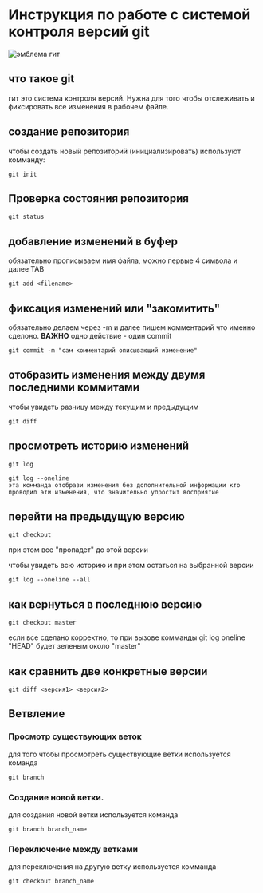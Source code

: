 # **Инструкция по работе с системой контроля версий git**

![эмблема гит](git.jpg)

## что такое git 
гит это система контроля версий. Нужна для того чтобы отслеживать и фиксировать все изменения в рабочем файле.

## создание репозитория
чтобы создать новый репозиторий (инициализировать) используют комманду:

    git init

## Проверка состояния репозитория

    git status

## добавление изменений в буфер 
обязательно прописываем имя файла, можно первые 4 символа и далее TAB

    git add <filename>

## фиксация изменений или "закомитить"
обязательно делаем через -m и далее пишем комментарий что именно сделоно. **ВАЖНО** одно действие - один commit

    git commit -m "сам комментарий описывающий изменение"
    
## отобразить изменения между двумя последними коммитами
чтобы увидеть разницу между текущим и предыдущим 

    git diff

## просмотреть историю изменений 

    git log 

    git log --oneline 
    эта комманда отобрази изменения без дополнительной информации кто проводил эти изменения, что значительно упростит восприятие 

## перейти на предыдущую версию 

    git checkout
при этом все "пропадет" до этой версии

чтобы увидеть всю историю и при этом остаться на выбранной версии 

    git log --oneline --all 

 ## как вернуться в последнюю версию

    git checkout master
если все сделано корректно, то при вызове комманды git log oneline "HEAD" будет зеленым около "master"

## как сравнить две конкретные версии

    git diff <версия1> <версия2>

## Ветвление

### Просмотр существующих веток 

для того чтобы просмотреть существующие ветки 
используется команда 

    git branch

### Создание новой ветки.

для создания новой ветки используется команда 

    git branch branch_name

### Переключение между ветками 

для переключения на другую ветку используется комманда

    git checkout branch_name

    
